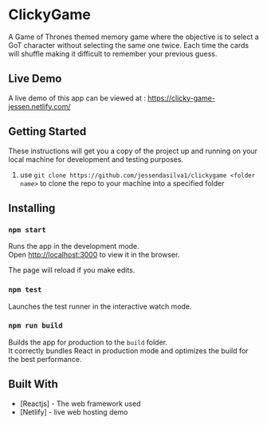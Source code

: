# ClickyGame

A Game of Thrones themed memory game where the objective is to select a GoT character without selecting the same one twice. Each time the cards will shuffle making it difficult to remember your previous guess. 

## Live Demo

A live demo of this app can be viewed at : https://clicky-game-jessen.netlify.com/

## Getting Started

These instructions will get you a copy of the project up and running on your local machine for development and testing purposes.

1. use `git clone https://github.com/jessendasilva1/clickygame <folder name>` to clone the repo to your machine into a specified folder

## Installing

### `npm start`

Runs the app in the development mode.<br>
Open [http://localhost:3000](http://localhost:3000) to view it in the browser.

The page will reload if you make edits.<br>

### `npm test`

Launches the test runner in the interactive watch mode.<br>

### `npm run build`

Builds the app for production to the `build` folder.<br>
It correctly bundles React in production mode and optimizes the build for the best performance.

## Built With

* [Reactjs] - The web framework used
* [Netlify] - live web hosting demo
